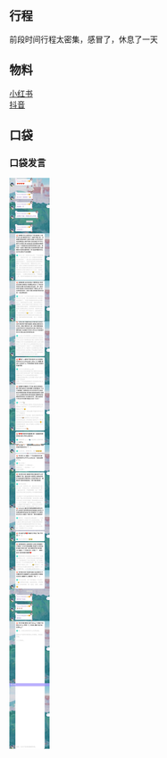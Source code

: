 ## 行程
前段时间行程太密集，感冒了，休息了一天

## 物料
[小红书](http://www.xiaohongshu.com/discovery/item/61af6bd7000000000102c7b6)<br>
[抖音](https://www.douyin.com/video/7038250016485510436)

## 口袋
### 口袋发言
![口袋发言](./pocket48/imgs/messages1.jpeg)<br>

